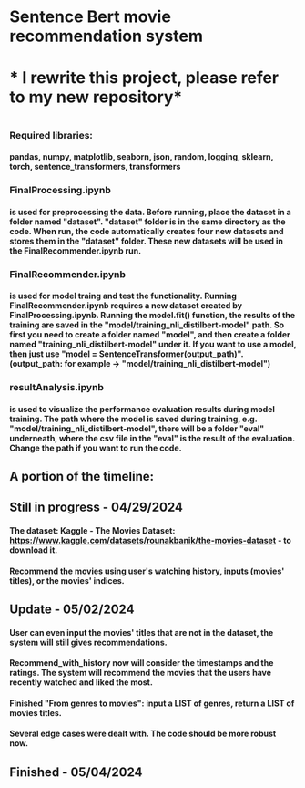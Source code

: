 # Sentence Bert movie recommendation system
#
# * I rewrite this project, please refer to my new repository*
#
### Required libraries:
#### pandas, numpy, matplotlib, seaborn, json, random, logging, sklearn, torch, sentence_transformers, transformers

### FinalProcessing.ipynb 
#### is used for preprocessing the data. Before running, place the dataset in a folder named "dataset". "dataset" folder is in the same directory as the code. When run, the code automatically creates four new datasets and stores them in the "dataset" folder. These new datasets will be used in the FinalRecommender.ipynb run.

### FinalRecommender.ipynb 
#### is used for model traing and test the functionality. Running FinalRecommender.ipynb requires a new dataset created by FinalProcessing.ipynb. Running the model.fit() function, the results of the training are saved in the "model/training_nli_distilbert-model" path. So first you need to create a folder named "model", and then create a folder named "training_nli_distilbert-model" under it. If you want to use a model, then just use "model = SentenceTransformer(output_path)". (output_path: for example -> "model/training_nli_distilbert-model")

### resultAnalysis.ipynb 
#### is used to visualize the performance evaluation results during model training. The path where the model is saved during training, e.g. "model/training_nli_distilbert-model", there will be a folder "eval" underneath, where the csv file in the "eval" is the result of the evaluation. Change the path if you want to run the code.

## A portion of the timeline:

## Still in progress - 04/29/2024
#### The dataset: Kaggle - The Movies Dataset: https://www.kaggle.com/datasets/rounakbanik/the-movies-dataset - to download it.
#### Recommend the movies using user's watching history, inputs (movies' titles), or the movies' indices.

## Update - 05/02/2024
#### User can even input the movies' titles that are not in the dataset, the system will still gives recommendations.
#### Recommend_with_history now will consider the timestamps and the ratings. The system will recommend the movies that the users have recently watched and liked the most.
#### Finished "From genres to movies": input a LIST of genres, return a LIST of movies titles.
#### Several edge cases were dealt with. The code should be more robust now.

## Finished - 05/04/2024

